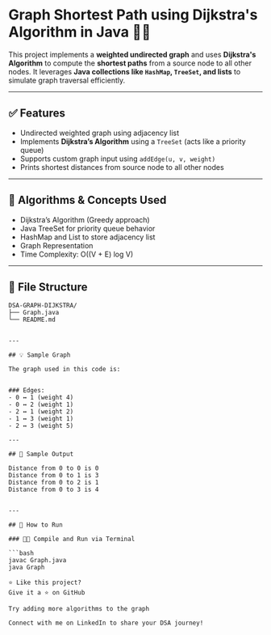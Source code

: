 # Graph Shortest Path using Dijkstra's Algorithm in Java 🔗📏

This project implements a **weighted undirected graph** and uses **Dijkstra's Algorithm** to compute the **shortest paths** from a source node to all other nodes. It leverages **Java collections like `HashMap`, `TreeSet`, and lists** to simulate graph traversal efficiently.

---

## ✅ Features

- Undirected weighted graph using adjacency list
- Implements **Dijkstra’s Algorithm** using a `TreeSet` (acts like a priority queue)
- Supports custom graph input using `addEdge(u, v, weight)`
- Prints shortest distances from source node to all other nodes

---

## 🧠 Algorithms & Concepts Used

- Dijkstra’s Algorithm (Greedy approach)
- Java TreeSet for priority queue behavior
- HashMap and List to store adjacency list
- Graph Representation
- Time Complexity: O((V + E) log V)

---

## 📁 File Structure

```
DSA-GRAPH-DIJKSTRA/
├── Graph.java
└── README.md


---

## 💡 Sample Graph

The graph used in this code is:


### Edges:
- 0 ↔ 1 (weight 4)  
- 0 ↔ 2 (weight 1)  
- 2 ↔ 1 (weight 2)  
- 1 ↔ 3 (weight 1)  
- 2 ↔ 3 (weight 5)  

---

## 🧪 Sample Output

Distance from 0 to 0 is 0
Distance from 0 to 1 is 3
Distance from 0 to 2 is 1
Distance from 0 to 3 is 4


---

## 🚀 How to Run

### 🧑‍💻 Compile and Run via Terminal

```bash
javac Graph.java
java Graph

⭐ Like this project?
Give it a ⭐ on GitHub

Try adding more algorithms to the graph

Connect with me on LinkedIn to share your DSA journey!
